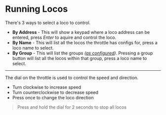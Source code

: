 # Running Locos

There's 3 ways to select a loco to control.

 * **By Address** - This will show a keypad where a loco address can be entered, press *Enter* to aquire and control the loco.
  * **By Name** - This will list all the locos the throttle has configs for, press a loco name to select.
  * **By Group** - This will list the groups *([as configured](locos.md#groups))*. Pressing a group button will list all the locos within that group, press a loco name to select.

---

The dial on the throttle is used to control the speed and direction.
* Turn clockwise to increase speed
* Turn counterclockwise to decrease speed
* Press once to change the loco direction

> Press and hold the dial for 2 seconds to stop all locos
